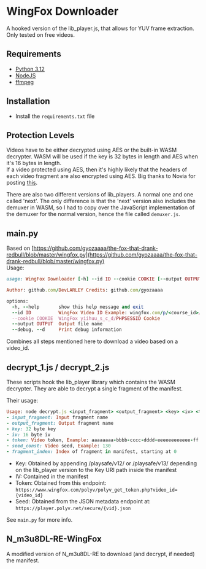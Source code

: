 # WingFox Downloader
A hooked version of the lib_player.js, that allows for YUV frame extraction. \
Only tested on free videos.

## Requirements
+ [Python 3.12](https://www.python.org/)
+ [NodeJS](https://nodejs.org/)
+ [ffmpeg](https://ffmpeg.org/)

## Installation
+ Install the `requirements.txt` file

## Protection Levels
Videos have to be either decrypted using AES or the built-in WASM decrypter.
WASM will be used if the key is 32 bytes in length and AES when it's 16 bytes in length. \
If a video protected using AES, then it's highly likely that the headers of each video fragment are also encrypted using AES.
Big thanks to Novia for posting [this](https://forum.videohelp.com/attachments/80815-1721376096/QQ%E6%88%AA%E5%9B%BE20240719160116.png).

There are also two different versions of lib_players. A normal one and one called 'next'. 
The only difference is that the 'next' version also includes the demuxer in WASM, so I had to copy over the JavaScript implementation of the demuxer for the normal version, hence the file called `demuxer.js`.


## main.py
Based on [https://github.com/gyozaaaa/the-fox-that-drank-redbull/blob/master/wingfox.py](https://github.com/gyozaaaa/the-fox-that-drank-redbull/blob/master/wingfox.py) \
Usage:
```ruby
usage: WingFox Downloader [-h] --id ID --cookie COOKIE [--output OUTPUT] [--debug]

Author: github.com/DevLARLEY Credits: github.com/gyozaaaa

options:
  -h, --help       show this help message and exit
  --id ID          WingFox Video ID Example: wingfox.com/p/<course_id>/<video_id> Shell be obtained the 'get_video_url' request if not present in the URL
  --cookie COOKIE  WingFox yiihuu_s_c_d/PHPSESSID Cookie
  --output OUTPUT  Output file name
  --debug, --d     Print debug information
```

Combines all steps mentioned here to download a video based on a video_id.


## decrypt_1.js / decrypt_2.js
These scripts hook the lib_player library which contains the WASM decrypter. 
They are able to decrypt a single fragment of the manifest.

Their usage:
````ruby
Usage: node decrypt.js <input_fragment> <output_fragment> <key> <iv> <token> <mh/seed_const> <fragment_index>
- input_fragment: Input fragment name
- output_fragment: Output fragment name
- key: 32 byte key
- iv: 16 byte iv
- token: Video token, Example: aaaaaaaa-bbbb-cccc-dddd-eeeeeeeeeeee-ff
- seed_const: Video seed, Example: 130
- fragment_index: Index of fragment in manifest, starting at 0
````

+ Key: Obtained by appending /playsafe/v12/ or /playsafe/v13/ depending on the lib_player version to the Key URI path inside the manifest
+ IV: Contained in the manifest
+ Token: Obtained from this endpoint: `https://www.wingfox.com/polyv/polyv_get_token.php?video_id={video_id}`
+ Seed: Obtained from the JSON metadata endpoint at: `https://player.polyv.net/secure/{vid}.json`

See `main.py` for more info.

## N_m3u8DL-RE-WingFox
A modified version of N_m3u8DL-RE to download (and decrypt, if needed) the manifest.

